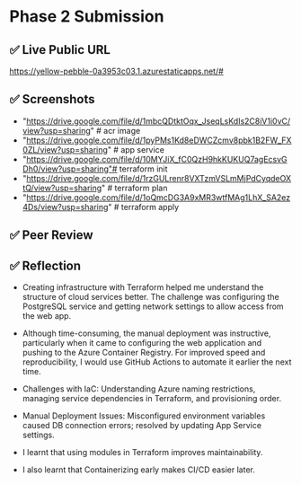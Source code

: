 # Phase 2 Submission

## ✅ Live Public URL
https://yellow-pebble-0a3953c03.1.azurestaticapps.net/#

## ✅ Screenshots

- "https://drive.google.com/file/d/1mbcQDtktOqx_JseqLsKdIs2C8iV1i0vC/view?usp=sharing" # acr image
- "https://drive.google.com/file/d/1pyPMs1Kd8eDWCZcmv8pbk1B2FW_FX0ZL/view?usp=sharing" # app service
- "https://drive.google.com/file/d/10MYJiX_fC0QzH9hkKUKUQ7agEcsvGDh0/view?usp=sharing"# terraform init
- "https://drive.google.com/file/d/1rzGULrenr8VXTzmVSLmMjPdCyqdeOXtQ/view?usp=sharing" # terraform plan
- "https://drive.google.com/file/d/1oQmcDG3A9xMR3wtfMAg1LhX_SA2ez4Ds/view?usp=sharing" # terraform apply


## ✅ Peer Review


## ✅ Reflection
- Creating infrastructure with Terraform helped me understand the structure of cloud services better. The challenge was configuring the PostgreSQL service and getting network settings to allow access from the web app.

- Although time-consuming, the manual deployment was instructive, particularly when it came to configuring the web application and pushing to the Azure Container Registry. For improved speed and reproducibility, I would use GitHub Actions to automate it earlier the next time.

- Challenges with IaC: Understanding Azure naming restrictions, managing service dependencies in Terraform, and provisioning order.

-  Manual Deployment Issues: Misconfigured environment variables caused DB connection errors; resolved by updating App Service settings.

- I learnt that using modules in Terraform improves maintainability.

- I also learnt that Containerizing early makes CI/CD easier later.

